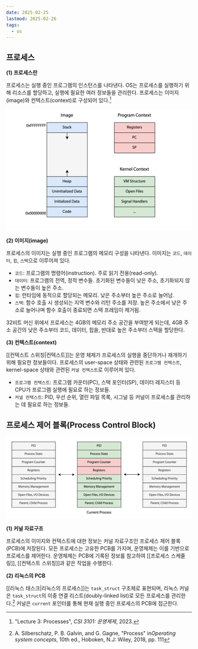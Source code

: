 ```yaml
---
date: 2025-02-25
lastmod: 2025-02-26 
tags:
  - os
---
```


## 프로세스
**(1) 프로세스란**

프로세스는 실행 중인 프로그램의 인스턴스를 나타낸다. OS는 프로세스를 실행하기 위해 리소스를 할당하고, 실행에 필요한 여러 정보들을 관리한다. 프로세스는 이미지(image)와 컨텍스트(context)로 구성되어 있다.[^1]

![Image, program context and kernel context of a process](../../_static/cs/process-and-pcb-fig1.png)

**(2) 이미지(image)**

프로세스의 이미지는 실행 중인 프로그램의 메모리 구성을 나타낸다. 이미지는 `코드`, `데이터`, `힙`, `스택`으로 이루어져 있다. 

- `코드`: 프로그램의 명령어(instruction). 주로 읽기 전용(read-only).
- `데이터`: 프로그램의 전역, 정적 변수들. 초기화된 변수들이 낮은 주소, 초기화되지 않는 변수들이 높은 주소.
- `힙`: 런타임에 동적으로 할당되는 메모리. 낮은 주소부터 높은 주소로 늘어남.
- `스택`: 함수 호출 시 생성되는 지역 변수와 리턴 주소를 저장. 높은 주소에서 낮은 주소로 늘어나며 함수 호출이 종료되면 스택 프레임이 제거됨.

32비트 머신 위에서 프로세스는 4GB의 메모리 주소 공간을 부여받게 되는데, 4GB 주소 공간의 낮은 주소부터 코드, 데이터, 힙을, 반대로 높은 주소부터 스택을 할당한다.

**(3) 컨텍스트(context)**

[[컨텍스트 스위칭|컨텍스트]]는 운영 체제가 프로세스의 실행을 중단하거나 재개하기 위해 필요한 정보들이다. 프로세스의 user-space 상태와 관련된 `프로그램 컨텍스트`, kernel-space 상태와 관련된 `커널 컨텍스트`로 이루어져 있다.

- `프로그램 컨텍스트`: 프로그램 카운터(PC), 스택 포인터(SP), 데이터 레지스터 등 CPU가 프로그램 실행에 필요로 하는 정보들.
- `커널 컨텍스트`: PID, 우선 순위, 열린 파일 목록, 시그널 등 커널이 프로세스를 관리하는 데 필요로 하는 정보들.

## 프로세스 제어 블록(Process Control Block)
![Doubly linked list of PCBs in Linux kernel](../../_static/cs/process-and-pcb-fig2.png)

**(1) 커널 자료구조**

프로세스의 이미지와 컨텍스트에 대한 정보는 커널 자료구조인 프로세스 제어 블록(PCB)에 저장된다. 모든 프로세스는 고유한 PCB를 가지며, 운영체제는 이를 기반으로 프로세스를 제어한다. 운영체제는 PCB에 기록된 정보를 참고하여 [[프로세스 스케줄링]], [[컨텍스트 스위칭]]과 같은 작업을 수행한다.

**(2) 리눅스의 PCB**

[[리눅스 태스크|리눅스의 프로세스]]는 `task_struct` 구조체로 표현되며, 리눅스 커널은 `task_struct`의 이중 연결 리스트(doubly-linked list)로 모든 프로세스를 관리한다.[^2] 커널은 `current` 포인터를 통해 현재 실행 중인 프로세스의 PCB에 접근한다.



[^1]: "Lecture 3: Processes", *CSI 3101: 운영체제*, 2023.
[^2]: A. Silberschatz, P. B. Galvin, and G. Gagne, "Process" in*Operating system concepts*, 10th ed., Hoboken, N.J: Wiley, 2018, pp. 111